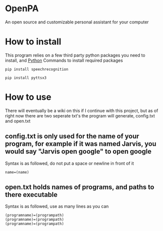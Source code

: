 # OpenPA
An open source and customizable personal assistant for your computer

# How to install
This program relies on a few third party python packages you need to install, and [Python](https://www.python.org/downloads/)
Commands to install required packages

`pip install speechrecognition`

`pip install pyttsx3`

# How to use
There will eventually be a wiki on this if I continue with this project, but as of right now there are two seperate txt's the program will generate, config.txt and open.txt


## config.txt is only used for the name of your program, for example if it was named Jarvis, you would say "Jarvis open google" to open google

Syntax is as followed, do not put a space or newline in front of it
```
name=(name)
```
## open.txt holds names of programs, and paths to there executable

Syntax is as followed, use as many lines as you can
```
(programname)=(programpath)
(programname)=(programpath)
(programname)=(programpath)
```
